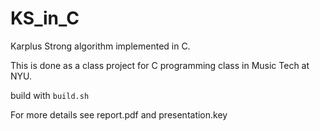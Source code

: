 # KS_in_C
Karplus Strong algorithm implemented in C.

This is done as a class project for C programming class in Music Tech at NYU.

build with `build.sh`

For more details see report.pdf and presentation.key
